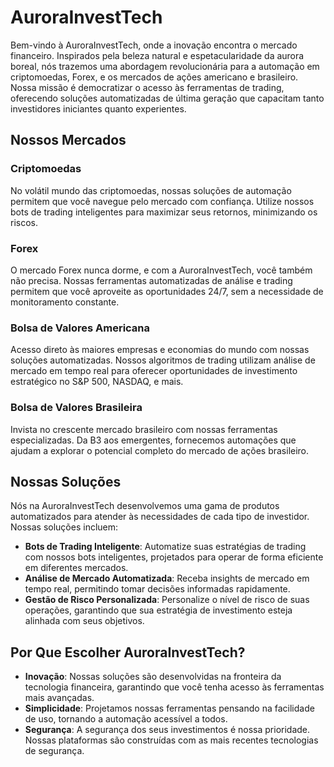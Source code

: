 # AuroraInvestTech

Bem-vindo à AuroraInvestTech, onde a inovação encontra o mercado financeiro. Inspirados pela beleza natural e espetacularidade da aurora boreal, nós trazemos uma abordagem revolucionária para a automação em criptomoedas, Forex, e os mercados de ações americano e brasileiro. Nossa missão é democratizar o acesso às ferramentas de trading, oferecendo soluções automatizadas de última geração que capacitam tanto investidores iniciantes quanto experientes.

## Nossos Mercados

### Criptomoedas
No volátil mundo das criptomoedas, nossas soluções de automação permitem que você navegue pelo mercado com confiança. Utilize nossos bots de trading inteligentes para maximizar seus retornos, minimizando os riscos.

### Forex
O mercado Forex nunca dorme, e com a AuroraInvestTech, você também não precisa. Nossas ferramentas automatizadas de análise e trading permitem que você aproveite as oportunidades 24/7, sem a necessidade de monitoramento constante.

### Bolsa de Valores Americana
Acesso direto às maiores empresas e economias do mundo com nossas soluções automatizadas. Nossos algoritmos de trading utilizam análise de mercado em tempo real para oferecer oportunidades de investimento estratégico no S&P 500, NASDAQ, e mais.

### Bolsa de Valores Brasileira
Invista no crescente mercado brasileiro com nossas ferramentas especializadas. Da B3 aos emergentes, fornecemos automações que ajudam a explorar o potencial completo do mercado de ações brasileiro.

## Nossas Soluções

Nós na AuroraInvestTech desenvolvemos uma gama de produtos automatizados para atender às necessidades de cada tipo de investidor. Nossas soluções incluem:

- **Bots de Trading Inteligente**: Automatize suas estratégias de trading com nossos bots inteligentes, projetados para operar de forma eficiente em diferentes mercados.
- **Análise de Mercado Automatizada**: Receba insights de mercado em tempo real, permitindo tomar decisões informadas rapidamente.
- **Gestão de Risco Personalizada**: Personalize o nível de risco de suas operações, garantindo que sua estratégia de investimento esteja alinhada com seus objetivos.

## Por Que Escolher AuroraInvestTech?

- **Inovação**: Nossas soluções são desenvolvidas na fronteira da tecnologia financeira, garantindo que você tenha acesso às ferramentas mais avançadas.
- **Simplicidade**: Projetamos nossas ferramentas pensando na facilidade de uso, tornando a automação acessível a todos.
- **Segurança**: A segurança dos seus investimentos é nossa prioridade. Nossas plataformas são construídas com as mais recentes tecnologias de segurança.

